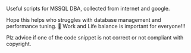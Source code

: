 Useful scripts for MSSQL DBA, collected from internet and google. 

Hope this helps who struggles with database management and performance tuning. :zany_face: Work and Life balance is important for everyone!!!

Plz advice if one of the code snippet is not correct or not compliant with copyright.
